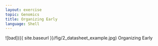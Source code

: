 ```yaml
---
layout: exercise
topic: Genomics
title: Organizing Early
language: Shell
---
```



![bad]({{ site.baseurl }}/fig/2_datasheet_example.jpg)
Organizing Early
